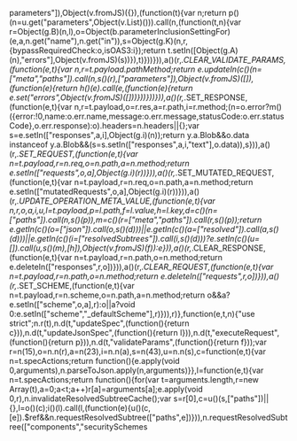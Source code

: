 parameters"]),Object(v.fromJS)({}),(function(t){var n;return p()(n=u.get("parameters",Object(v.List)())).call(n,(function(t,n){var r=Object(g.B)(n,l),o=Object(b.parameterInclusionSettingFor)(e,a,n.get("name"),n.get("in")),s=Object(g.K)(n,r,{bypassRequiredCheck:o,isOAS3:i});return t.setIn([Object(g.A)(n),"errors"],Object(v.fromJS)(s))}),t)}))})),a()(r,_.CLEAR_VALIDATE_PARAMS,(function(e,t){var n,r=t.payload.pathMethod;return e.updateIn(c()(n=["meta","paths"]).call(n,s()(r),["parameters"]),Object(v.fromJS)([]),(function(e){return h()(e).call(e,(function(e){return e.set("errors",Object(v.fromJS)([]))}))}))})),a()(r,_.SET_RESPONSE,(function(e,t){var n,r=t.payload,o=r.res,a=r.path,i=r.method;(n=o.error?m()({error:!0,name:o.err.name,message:o.err.message,statusCode:o.err.statusCode},o.err.response):o).headers=n.headers||{};var s=e.setIn(["responses",a,i],Object(g.i)(n));return y.a.Blob&&o.data instanceof y.a.Blob&&(s=s.setIn(["responses",a,i,"text"],o.data)),s})),a()(r,_.SET_REQUEST,(function(e,t){var n=t.payload,r=n.req,o=n.path,a=n.method;return e.setIn(["requests",o,a],Object(g.i)(r))})),a()(r,_.SET_MUTATED_REQUEST,(function(e,t){var n=t.payload,r=n.req,o=n.path,a=n.method;return e.setIn(["mutatedRequests",o,a],Object(g.i)(r))})),a()(r,_.UPDATE_OPERATION_META_VALUE,(function(e,t){var n,r,o,a,i,u,l=t.payload,p=l.path,f=l.value,h=l.key,d=c()(n=["paths"]).call(n,s()(p)),m=c()(r=["meta","paths"]).call(r,s()(p));return e.getIn(c()(o=["json"]).call(o,s()(d)))||e.getIn(c()(a=["resolved"]).call(a,s()(d)))||e.getIn(c()(i=["resolvedSubtrees"]).call(i,s()(d)))?e.setIn(c()(u=[]).call(u,s()(m),[h]),Object(v.fromJS)(f)):e})),a()(r,_.CLEAR_RESPONSE,(function(e,t){var n=t.payload,r=n.path,o=n.method;return e.deleteIn(["responses",r,o])})),a()(r,_.CLEAR_REQUEST,(function(e,t){var n=t.payload,r=n.path,o=n.method;return e.deleteIn(["requests",r,o])})),a()(r,_.SET_SCHEME,(function(e,t){var n=t.payload,r=n.scheme,o=n.path,a=n.method;return o&&a?e.setIn(["scheme",o,a],r):o||a?void 0:e.setIn(["scheme","_defaultScheme"],r)})),r)},function(e,t,n){"use strict";n.r(t),n.d(t,"updateSpec",(function(){return c})),n.d(t,"updateJsonSpec",(function(){return l})),n.d(t,"executeRequest",(function(){return p})),n.d(t,"validateParams",(function(){return f}));var r=n(15),o=n.n(r),a=n(23),i=n.n(a),s=n(43),u=n.n(s),c=function(e,t){var n=t.specActions;return function(){e.apply(void 0,arguments),n.parseToJson.apply(n,arguments)}},l=function(e,t){var n=t.specActions;return function(){for(var t=arguments.length,r=new Array(t),a=0;a<t;a++)r[a]=arguments[a];e.apply(void 0,r),n.invalidateResolvedSubtreeCache();var s=r[0],c=u()(s,["paths"])||{},l=o()(c);i()(l).call(l,(function(e){u()(c,[e]).$ref&&n.requestResolvedSubtree(["paths",e])})),n.requestResolvedSubtree(["components","securitySchemes